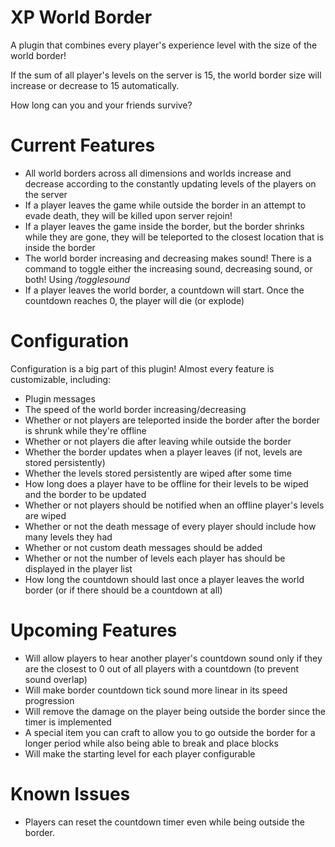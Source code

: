# XP World Border

A plugin that combines every player's experience level with the size of the world border!

If the sum of all player's levels on the server is 15, the world border size will increase or decrease to 15 automatically.

How long can you and your friends survive?

# Current Features

- All world borders across all dimensions and worlds increase and decrease according to the constantly updating levels of the players on the server
- If a player leaves the game while outside the border in an attempt to evade death, they will be killed upon server rejoin!
- If a player leaves the game inside the border, but the border shrinks while they are gone, they will be teleported to the closest location that is inside the border
- The world border increasing and decreasing makes sound! There is a command to toggle either the increasing sound, decreasing sound, or both! Using */togglesound*
- If a player leaves the world border, a countdown will start. Once the countdown reaches 0, the player will die (or explode)

# Configuration

Configuration is a big part of this plugin! Almost every feature is customizable, including:

- Plugin messages
- The speed of the world border increasing/decreasing
- Whether or not players are teleported inside the border after the border is shrunk while they're offline
- Whether or not players die after leaving while outside the border
- Whether the border updates when a player leaves (if not, levels are stored persistently)
- Whether the levels stored persistently are wiped after some time
- How long does a player have to be offline for their levels to be wiped and the border to be updated
- Whether or not players should be notified when an offline player's levels are wiped
- Whether or not the death message of every player should include how many levels they had
- Whether or not custom death messages should be added
- Whether or not the number of levels each player has should be displayed in the player list
- How long the countdown should last once a player leaves the world border (or if there should be a countdown at all)

# Upcoming Features

- Will allow players to hear another player's countdown sound only if they are the closest to 0 out of all players with a countdown (to prevent sound overlap)
- Will make border countdown tick sound more linear in its speed progression
- Will remove the damage on the player being outside the border since the timer is implemented
- A special item you can craft to allow you to go outside the border for a longer period while also being able to break and place blocks
- Will make the starting level for each player configurable

# Known Issues
- Players can reset the countdown timer even while being outside the border.
